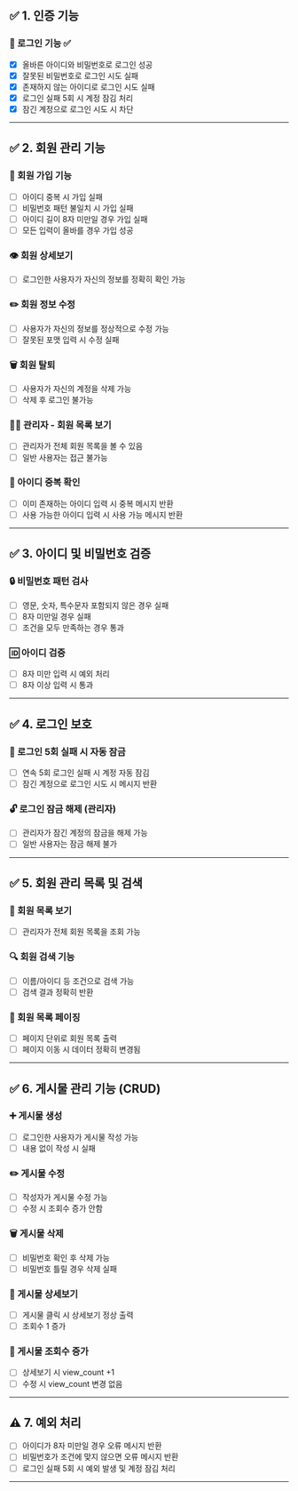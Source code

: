 ## ✅ 1. 인증 기능

### 🔐 로그인 기능 ✅
- [x] 올바른 아이디와 비밀번호로 로그인 성공
- [x] 잘못된 비밀번호로 로그인 시도 실패
- [x] 존재하지 않는 아이디로 로그인 시도 실패
- [x] 로그인 실패 5회 시 계정 잠김 처리
- [x] 잠긴 계정으로 로그인 시도 시 차단

---

## ✅ 2. 회원 관리 기능

### 👤 회원 가입 기능
- [ ] 아이디 중복 시 가입 실패
- [ ] 비밀번호 패턴 불일치 시 가입 실패
- [ ] 아이디 길이 8자 미만일 경우 가입 실패
- [ ] 모든 입력이 올바를 경우 가입 성공

### 👁️ 회원 상세보기
- [ ] 로그인한 사용자가 자신의 정보를 정확히 확인 가능

### ✏️ 회원 정보 수정
- [ ] 사용자가 자신의 정보를 정상적으로 수정 가능
- [ ] 잘못된 포맷 입력 시 수정 실패

### 🗑️ 회원 탈퇴
- [ ] 사용자가 자신의 계정을 삭제 가능
- [ ] 삭제 후 로그인 불가능

### 🧑‍💼 관리자 - 회원 목록 보기
- [ ] 관리자가 전체 회원 목록을 볼 수 있음
- [ ] 일반 사용자는 접근 불가능

### 🔎 아이디 중복 확인
- [ ] 이미 존재하는 아이디 입력 시 중복 메시지 반환
- [ ] 사용 가능한 아이디 입력 시 사용 가능 메시지 반환

---

## ✅ 3. 아이디 및 비밀번호 검증

### 🔒 비밀번호 패턴 검사
- [ ] 영문, 숫자, 특수문자 포함되지 않은 경우 실패
- [ ] 8자 미만일 경우 실패
- [ ] 조건을 모두 만족하는 경우 통과

### 🆔 아이디 검증
- [ ] 8자 미만 입력 시 예외 처리
- [ ] 8자 이상 입력 시 통과

---

## ✅ 4. 로그인 보호

### 🚫 로그인 5회 실패 시 자동 잠금
- [ ] 연속 5회 로그인 실패 시 계정 자동 잠김
- [ ] 잠긴 계정으로 로그인 시도 시 메시지 반환

### 🔓 로그인 잠금 해제 (관리자)
- [ ] 관리자가 잠긴 계정의 잠금을 해제 가능
- [ ] 일반 사용자는 잠금 해제 불가

---

## ✅ 5. 회원 관리 목록 및 검색

### 📄 회원 목록 보기
- [ ] 관리자가 전체 회원 목록을 조회 가능

### 🔍 회원 검색 기능
- [ ] 이름/아이디 등 조건으로 검색 가능
- [ ] 검색 결과 정확히 반환

### 📄 회원 목록 페이징
- [ ] 페이지 단위로 회원 목록 출력
- [ ] 페이지 이동 시 데이터 정확히 변경됨

---

## ✅ 6. 게시물 관리 기능 (CRUD)

### ➕ 게시물 생성
- [ ] 로그인한 사용자가 게시물 작성 가능
- [ ] 내용 없이 작성 시 실패

### ✏️ 게시물 수정
- [ ] 작성자가 게시물 수정 가능
- [ ] 수정 시 조회수 증가 안함

### 🗑️ 게시물 삭제
- [ ] 비밀번호 확인 후 삭제 가능
- [ ] 비밀번호 틀릴 경우 삭제 실패

### 📄 게시물 상세보기
- [ ] 게시물 클릭 시 상세보기 정상 출력
- [ ] 조회수 1 증가

### 🔢 게시물 조회수 증가
- [ ] 상세보기 시 view_count +1
- [ ] 수정 시 view_count 변경 없음

---

## ⚠️ 7. 예외 처리

- [ ] 아이디가 8자 미만일 경우 오류 메시지 반환
- [ ] 비밀번호가 조건에 맞지 않으면 오류 메시지 반환
- [ ] 로그인 실패 5회 시 예외 발생 및 계정 잠김 처리

---
